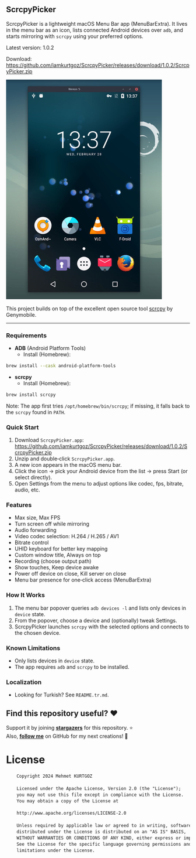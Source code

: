 ## ScrcpyPicker

ScrcpyPicker is a lightweight macOS Menu Bar app (MenuBarExtra). It lives in the menu bar as an icon, lists connected Android devices over `adb`, and starts mirroring with `scrcpy` using your preferred options.

Latest version: 1.0.2

Download: https://github.com/iamkurtgoz/ScrcpyPicker/releases/download/1.0.2/ScrcpyPicker.zip

![scrcpy](assets/screenshot-debian-600.jpg)

This project builds on top of the excellent open source tool [scrcpy](https://github.com/Genymobile/scrcpy) by Genymobile.

---

### Requirements
- **ADB** (Android Platform Tools)
  - Install (Homebrew):
```bash
brew install --cask android-platform-tools
```
- **scrcpy**
  - Install (Homebrew):
```bash
brew install scrcpy
```

Note: The app first tries `/opt/homebrew/bin/scrcpy`; if missing, it falls back to the `scrcpy` found in `PATH`.

### Quick Start
1. Download `ScrcpyPicker.app`: https://github.com/iamkurtgoz/ScrcpyPicker/releases/download/1.0.2/ScrcpyPicker.zip
2. Unzip and double‑click `ScrcpyPicker.app`.
3. A new icon appears in the macOS menu bar.
4. Click the icon → pick your Android device from the list → press Start (or select directly).
5. Open Settings from the menu to adjust options like codec, fps, bitrate, audio, etc.

### Features
- Max size, Max FPS
- Turn screen off while mirroring
- Audio forwarding
- Video codec selection: H.264 / H.265 / AV1
- Bitrate control
- UHID keyboard for better key mapping
- Custom window title, Always on top
- Recording (choose output path)
- Show touches, Keep device awake
- Power off device on close, Kill server on close
 - Menu bar presence for one‑click access (MenuBarExtra)

### How It Works
1. The menu bar popover queries `adb devices -l` and lists only devices in `device` state.
2. From the popover, choose a device and (optionally) tweak Settings.
3. ScrcpyPicker launches `scrcpy` with the selected options and connects to the chosen device.

### Known Limitations
- Only lists devices in `device` state.
- The app requires `adb` and `scrcpy` to be installed.

### Localization
- Looking for Turkish? See `README.tr.md`.

## Find this repository useful? :heart:
Support it by joining __[stargazers](https://github.com/iamkurtgoz/ScrcpyPicker)__ for this repository. :star: <br>
Also, __[follow me](https://github.com/iamkurtgoz)__ on GitHub for my next creations! 🤩

# License
```xml
    Copyright 2024 Mehmet KURTGOZ

    Licensed under the Apache License, Version 2.0 (the "License");
    you may not use this file except in compliance with the License.
    You may obtain a copy of the License at

    http://www.apache.org/licenses/LICENSE-2.0

    Unless required by applicable law or agreed to in writing, software
    distributed under the License is distributed on an "AS IS" BASIS,
    WITHOUT WARRANTIES OR CONDITIONS OF ANY KIND, either express or implied.
    See the License for the specific language governing permissions and
    limitations under the License.
```
